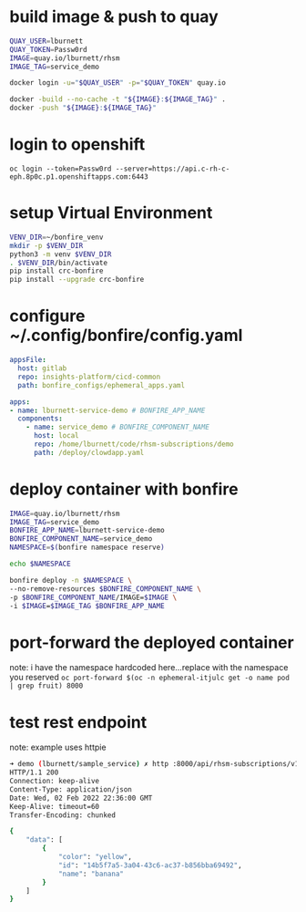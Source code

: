 # build image & push to quay

```bash
QUAY_USER=lburnett
QUAY_TOKEN=Passw0rd
IMAGE=quay.io/lburnett/rhsm
IMAGE_TAG=service_demo

docker login -u="$QUAY_USER" -p="$QUAY_TOKEN" quay.io

docker -build --no-cache -t "${IMAGE}:${IMAGE_TAG}" .
docker -push "${IMAGE}:${IMAGE_TAG}"
```

# login to openshift
`oc login --token=Passw0rd --server=https://api.c-rh-c-eph.8p0c.p1.openshiftapps.com:6443`


# setup Virtual Environment
```bash
VENV_DIR=~/bonfire_venv
mkdir -p $VENV_DIR
python3 -m venv $VENV_DIR
. $VENV_DIR/bin/activate
pip install crc-bonfire
pip install --upgrade crc-bonfire
```

# configure ~/.config/bonfire/config.yaml
```yaml
appsFile:
  host: gitlab
  repo: insights-platform/cicd-common
  path: bonfire_configs/ephemeral_apps.yaml

apps:
- name: lburnett-service-demo # BONFIRE_APP_NAME
  components:
    - name: service_demo # BONFIRE_COMPONENT_NAME
      host: local
      repo: /home/lburnett/code/rhsm-subscriptions/demo
      path: /deploy/clowdapp.yaml
```

# deploy container with bonfire
```bash
IMAGE=quay.io/lburnett/rhsm
IMAGE_TAG=service_demo
BONFIRE_APP_NAME=lburnett-service-demo
BONFIRE_COMPONENT_NAME=service_demo
NAMESPACE=$(bonfire namespace reserve)

echo $NAMESPACE

bonfire deploy -n $NAMESPACE \
--no-remove-resources $BONFIRE_COMPONENT_NAME \
-p $BONFIRE_COMPONENT_NAME/IMAGE=$IMAGE \
-i $IMAGE=$IMAGE_TAG $BONFIRE_APP_NAME

```

# port-forward the deployed container
note: i have the namespace hardcoded here...replace with the namespace you reserved
`oc port-forward $(oc -n ephemeral-itjulc get -o name pod | grep fruit) 8000`


# test rest endpoint
note: example uses httpie
```bash
➜ demo (lburnett/sample_service) ✗ http :8000/api/rhsm-subscriptions/v1/fruits
HTTP/1.1 200
Connection: keep-alive
Content-Type: application/json
Date: Wed, 02 Feb 2022 22:36:00 GMT
Keep-Alive: timeout=60
Transfer-Encoding: chunked

{
    "data": [
        {
            "color": "yellow",
            "id": "14b5f7a5-3a04-43c6-ac37-b856bba69492",
            "name": "banana"
        }
    ]
}

```
